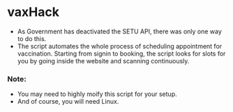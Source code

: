 # vaxHack

- As Government has deactivated the SETU API, there was only one way to do this.
- The script automates the whole process of scheduling appointment for vaccination. Starting from signin to booking, the script looks for slots for you by going inside the website and scanning continuously.

### Note:
- You may need to highly moify this script for your setup.
- And of course, you will need Linux.